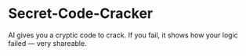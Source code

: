 # Secret-Code-Cracker
AI gives you a cryptic code to crack. If you fail, it shows how your logic failed — very shareable.
